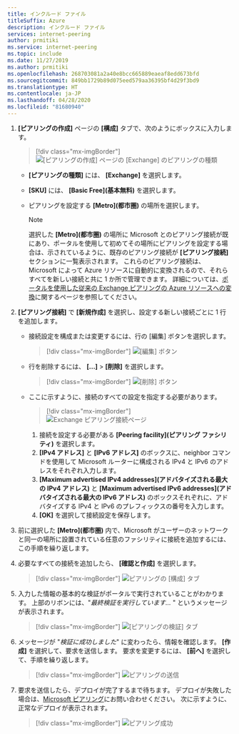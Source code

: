 ```yaml
---
title: インクルード ファイル
titleSuffix: Azure
description: インクルード ファイル
services: internet-peering
author: prmitiki
ms.service: internet-peering
ms.topic: include
ms.date: 11/27/2019
ms.author: prmitiki
ms.openlocfilehash: 268703081a2a40e8bcc665889eaeaf8edd673bfd
ms.sourcegitcommit: 849bb1729b89d075eed579aa36395bf4d29f3bd9
ms.translationtype: HT
ms.contentlocale: ja-JP
ms.lasthandoff: 04/28/2020
ms.locfileid: "81680940"
---
```

1. **[ピアリングの作成]** ページの **[構成]** タブで、次のようにボックスに入力します。

    > [!div class="mx-imgBorder"]
    > ![[ピアリングの作成] ページの [Exchange] のピアリングの種類](../media/setup-exchange-conf-tab.png)

    * **[ピアリングの種類]** には、 **[Exchange]** を選択します。
    * **[SKU]** には、 **[Basic Free]\(基本無料\)** を選択します。
    * ピアリングを設定する **[Metro]\(都市圏\)** の場所を選択します。

        > [!NOTE]
        > 選択した **[Metro]\(都市圏\)** の場所に Microsoft とのピアリング接続が既にあり、ポータルを使用して初めてその場所にピアリングを設定する場合は、示されているように、既存のピアリング接続が **[ピアリング接続]** セクションに一覧表示されます。 これらのピアリング接続は、Microsoft によって Azure リソースに自動的に変換されるので、それらすべてを新しい接続と共に 1 か所で管理できます。 詳細については、[ポータルを使用した従来の Exchange ピアリングの Azure リソースへの変換](../howto-legacy-exchange-portal.md)に関するページを参照してください。
        >

1. **[ピアリング接続]** で **[新規作成]** を選択し、設定する新しい接続ごとに 1 行を追加します。

    * 接続設定を構成または変更するには、行の [編集] ボタンを選択します。

        > [!div class="mx-imgBorder"]
        > ![[編集] ボタン](../media/setup-exchange-conf-tab-edit.png)

    * 行を削除するには、 **[...]**  >  **[削除]** を選択します。

        > [!div class="mx-imgBorder"]
        > ![[削除] ボタン](../media/setup-exchange-conf-tab-delete.png)

    * ここに示すように、接続のすべての設定を指定する必要があります。

         > [!div class="mx-imgBorder"]
         > ![Exchange ピアリング接続ページ](../media/setup-exchange-conf-tab-connection.png)

        1. 接続を設定する必要がある **[Peering facility]\(ピアリング ファシリティ\)** を選択します。
        1. **[IPv4 アドレス]** と **[IPv6 アドレス]** のボックスに、neighbor コマンドを使用して Microsoft ルーターに構成される IPv4 と IPv6 のアドレスをそれぞれ入力します。
        1. **[Maximum advertised IPv4 addresses]\(アドバタイズされる最大の IPv4 アドレス\)** と **[Maximum advertised IPv6 addresses]\(アドバタイズされる最大の IPv6 アドレス\)** のボックスそれぞれに、アドバタイズする IPv4 と IPv6 のプレフィックスの番号を入力します。
        1. **[OK]** を選択して接続設定を保存します。

1. 前に選択した **[Metro]\(都市圏\)** 内で、Microsoft がユーザーのネットワークと同一の場所に設置されている任意のファシリティに接続を追加するには、この手順を繰り返します。

1. 必要なすべての接続を追加したら、 **[確認と作成]** を選択します。

    > [!div class="mx-imgBorder"]
    > ![ピアリングの [構成] タブ](../media/setup-exchange-conf-tab-final.png)

1. 入力した情報の基本的な検証がポータルで実行されていることがわかります。 上部のリボンには、"*最終検証を実行しています...* " というメッセージが表示されます。

    > [!div class="mx-imgBorder"]
    > ![[ピアリングの検証] タブ](../media/setup-direct-review-tab-validation.png)

1. メッセージが "*検証に成功しました*" に変わったら、情報を確認します。 **[作成]** を選択して、要求を送信します。 要求を変更するには、 **[前へ]** を選択して、手順を繰り返します。

    > [!div class="mx-imgBorder"]
    > ![ピアリングの送信](../media/setup-exchange-review-tab-submit.png)

1. 要求を送信したら、デプロイが完了するまで待ちます。 デプロイが失敗した場合は、[Microsoft ピアリング](mailto:peering@microsoft.com)にお問い合わせください。 次に示すように、正常なデプロイが表示されます。

    > [!div class="mx-imgBorder"]
    > ![ピアリング成功](../media/setup-direct-success.png)
